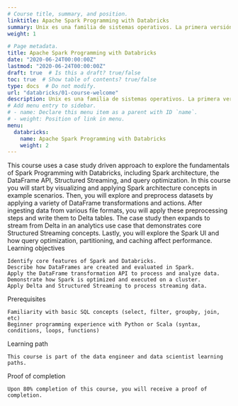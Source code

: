 ```yaml
---
# Course title, summary, and position.
linktitle: Apache Spark Programming with Databricks
summary: Unix es una familia de sistemas operativos. La primera versión de Linux fue desarrollada a partir de 1969. Unix se caracteriza por ser portable y multitarea.
weight: 1

# Page metadata.
title: Apache Spark Programming with Databricks
date: "2020-06-24T00:00:00Z"
lastmod: "2020-06-24T00:00:00Z"
draft: true  # Is this a draft? true/false
toc: true  # Show table of contents? true/false
type: docs  # Do not modify.
url: "databricks/01-course-welcome"
description: Unix es una familia de sistemas operativos. La primera versión de Linux fue desarrollada a partir de 1969. Unix se caracteriza por ser portable y multitarea.
# Add menu entry to sidebar.
# - name: Declare this menu item as a parent with ID `name`.
# - weight: Position of link in menu.
menu:
  databricks:
    name: Apache Spark Programming with Databricks
    weight: 2
---
```


This course uses a case study driven approach to explore the fundamentals of Spark Programming with Databricks, including Spark architecture, the DataFrame API, Structured Streaming, and query optimization.
In this course you will start by visualizing and applying Spark architecture concepts in example scenarios. Then, you will explore and preprocess datasets by applying a variety of DataFrame transformations and actions. After ingesting data from various file formats, you will apply these preprocessing steps and write them to Delta tables. The case study then expands to stream from Delta in an analytics use case that demonstrates core Structured Streaming concepts. Lastly, you will explore the Spark UI and how query optimization, partitioning, and caching affect performance.
Learning objectives

    Identify core features of Spark and Databricks.
    Describe how DataFrames are created and evaluated in Spark.
    Apply the DataFrame transformation API to process and analyze data.
    Demonstrate how Spark is optimized and executed on a cluster.
    Apply Delta and Structured Streaming to process streaming data.

Prerequisites

    Familiarity with basic SQL concepts (select, filter, groupby, join, etc)
    Beginner programming experience with Python or Scala (syntax, conditions, loops, functions)

Learning path

    This course is part of the data engineer and data scientist learning paths.

Proof of completion

    Upon 80% completion of this course, you will receive a proof of completion. 
